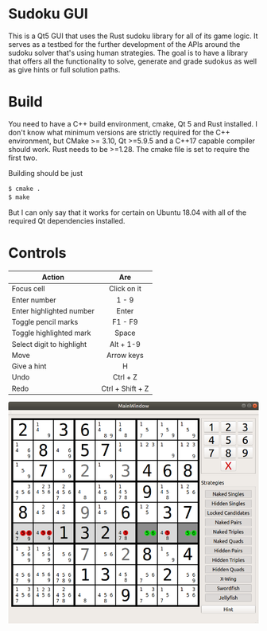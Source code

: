 # Sudoku GUI
This is a Qt5 GUI that uses the Rust sudoku library for all of its game logic. It serves as a testbed for the further development of the APIs around the sudoku solver that's using human strategies. The goal is to have a library that offers all the functionality to solve, generate and grade sudokus as well as give hints or full solution paths.

# Build
You need to have a C++ build environment, cmake, Qt 5 and Rust installed.
I don't know what minimum versions are strictly required for the C++ environment,
but CMake >= 3.10, Qt >=5.9.5 and a C++17 capable compiler should work. Rust needs to be >=1.28.
The cmake file is set to require the first two.

Building should be just
```bash
$ cmake .
$ make
```

But I can only say that it works for certain on Ubuntu 18.04 with all of the required Qt dependencies installed.

# Controls

| Action                    |      Are      |
|---------------------------|:-------------:|
| Focus cell                | Click on it   |
| Enter number              | 1 - 9         |
| Enter highlighted number  | Enter         |
| Toggle pencil marks       | F1 - F9       |
| Toggle highlighted mark   | Space         |
| Select digit to highlight | Alt + 1-9     |
| Move                      | Arrow keys    |
| Give a hint               | H             |
| Undo                      | Ctrl + Z      |
| Redo                      | Ctrl + Shift + Z      |

![Example Screenshot](Example.png)

